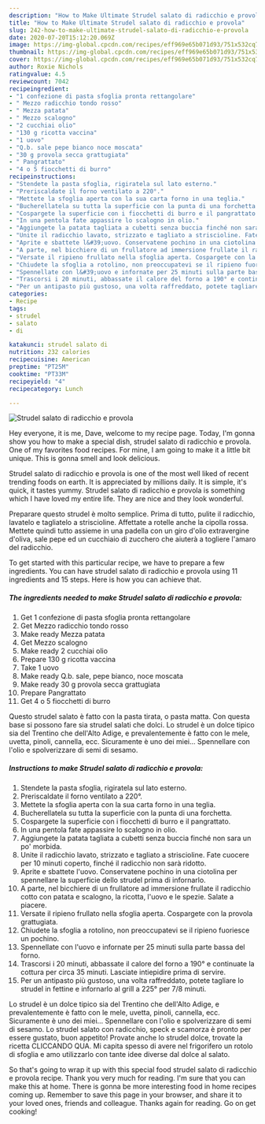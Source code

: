 ```yaml
---
description: "How to Make Ultimate Strudel salato di radicchio e provola"
title: "How to Make Ultimate Strudel salato di radicchio e provola"
slug: 242-how-to-make-ultimate-strudel-salato-di-radicchio-e-provola
date: 2020-07-20T15:12:20.069Z
image: https://img-global.cpcdn.com/recipes/eff969e65b071d93/751x532cq70/strudel-salato-di-radicchio-e-provola-recipe-main-photo.jpg
thumbnail: https://img-global.cpcdn.com/recipes/eff969e65b071d93/751x532cq70/strudel-salato-di-radicchio-e-provola-recipe-main-photo.jpg
cover: https://img-global.cpcdn.com/recipes/eff969e65b071d93/751x532cq70/strudel-salato-di-radicchio-e-provola-recipe-main-photo.jpg
author: Roxie Nichols
ratingvalue: 4.5
reviewcount: 7042
recipeingredient:
- "1 confezione di pasta sfoglia pronta rettangolare"
- " Mezzo radicchio tondo rosso"
- " Mezza patata"
- " Mezzo scalogno"
- "2 cucchiai olio"
- "130 g ricotta vaccina"
- "1 uovo"
- "Q.b. sale pepe bianco noce moscata"
- "30 g provola secca grattugiata"
- " Pangrattato"
- "4 o 5 fiocchetti di burro"
recipeinstructions:
- "Stendete la pasta sfoglia, rigiratela sul lato esterno."
- "Preriscaldate il forno ventilato a 220°."
- "Mettete la sfoglia aperta con la sua carta forno in una teglia."
- "Bucherellatela su tutta la superficie con la punta di una forchetta."
- "Cospargete la superficie con i fiocchetti di burro e il pangrattato."
- "In una pentola fate appassire lo scalogno in olio."
- "Aggiungete la patata tagliata a cubetti senza buccia finché non sara un po&#39; morbida."
- "Unite il radicchio lavato, strizzato e tagliato a striscioline. Fate cuocere per 10 minuti coperto, finché il radicchio non sarà ridotto."
- "Aprite e sbattete l&#39;uovo. Conservatene pochino in una ciotolina per spennellare la superficie dello strudel prima di infornarlo."
- "A parte, nel bicchiere di un frullatore ad immersione frullate il radicchio cotto con patata e scalogno, la ricotta, l&#39;uovo e le spezie. Salate a piacere."
- "Versate il ripieno frullato nella sfoglia aperta. Cospargete con la provola grattugiata."
- "Chiudete la sfoglia a rotolino, non preoccupatevi se il ripieno fuoriesce un pochino."
- "Spennellate con l&#39;uovo e infornate per 25 minuti sulla parte bassa del forno."
- "Trascorsi i 20 minuti, abbassate il calore del forno a 190° e continuate la cottura per circa 35 minuti. Lasciate intiepidire prima di servire."
- "Per un antipasto più gustoso, una volta raffreddato, potete tagliare lo strudel in fettine e infornarlo al grill a 225° per 7/8 minuti."
categories:
- Recipe
tags:
- strudel
- salato
- di

katakunci: strudel salato di 
nutrition: 232 calories
recipecuisine: American
preptime: "PT25M"
cooktime: "PT33M"
recipeyield: "4"
recipecategory: Lunch

---
```



![Strudel salato di radicchio e provola](https://img-global.cpcdn.com/recipes/eff969e65b071d93/751x532cq70/strudel-salato-di-radicchio-e-provola-recipe-main-photo.jpg)

Hey everyone, it is me, Dave, welcome to my recipe page. Today, I'm gonna show you how to make a special dish, strudel salato di radicchio e provola. One of my favorites food recipes. For mine, I am going to make it a little bit unique. This is gonna smell and look delicious.

Strudel salato di radicchio e provola is one of the most well liked of recent trending foods on earth. It is appreciated by millions daily. It is simple, it's quick, it tastes yummy. Strudel salato di radicchio e provola is something which I have loved my entire life. They are nice and they look wonderful.

Preparare questo strudel è molto semplice. Prima di tutto, pulite il radicchio, lavatelo e tagliatelo a striscioline. Affettate a rotelle anche la cipolla rossa. Mettete quindi tutto assieme in una padella con un giro d&#39;olio extravergine d&#39;oliva, sale pepe ed un cucchiaio di zucchero che aiuterà a togliere l&#39;amaro del radicchio.


To get started with this particular recipe, we have to prepare a few ingredients. You can have strudel salato di radicchio e provola using 11 ingredients and 15 steps. Here is how you can achieve that.

<!--inarticleads1-->

##### The ingredients needed to make Strudel salato di radicchio e provola:

1. Get 1 confezione di pasta sfoglia pronta rettangolare
1. Get  Mezzo radicchio tondo rosso
1. Make ready  Mezza patata
1. Get  Mezzo scalogno
1. Make ready 2 cucchiai olio
1. Prepare 130 g ricotta vaccina
1. Take 1 uovo
1. Make ready Q.b. sale, pepe bianco, noce moscata
1. Make ready 30 g provola secca grattugiata
1. Prepare  Pangrattato
1. Get 4 o 5 fiocchetti di burro


Questo strudel salato è fatto con la pasta tirata, o pasta matta. Con questa base si possono fare sia strudel salati che dolci. Lo strudel è un dolce tipico sia del Trentino che dell&#39;Alto Adige, e prevalentemente è fatto con le mele, uvetta, pinoli, cannella, ecc. Sicuramente è uno dei miei… Spennellare con l&#39;olio e spolverizzare di semi di sesamo. 

<!--inarticleads2-->

##### Instructions to make Strudel salato di radicchio e provola:

1. Stendete la pasta sfoglia, rigiratela sul lato esterno.
1. Preriscaldate il forno ventilato a 220°.
1. Mettete la sfoglia aperta con la sua carta forno in una teglia.
1. Bucherellatela su tutta la superficie con la punta di una forchetta.
1. Cospargete la superficie con i fiocchetti di burro e il pangrattato.
1. In una pentola fate appassire lo scalogno in olio.
1. Aggiungete la patata tagliata a cubetti senza buccia finché non sara un po&#39; morbida.
1. Unite il radicchio lavato, strizzato e tagliato a striscioline. Fate cuocere per 10 minuti coperto, finché il radicchio non sarà ridotto.
1. Aprite e sbattete l&#39;uovo. Conservatene pochino in una ciotolina per spennellare la superficie dello strudel prima di infornarlo.
1. A parte, nel bicchiere di un frullatore ad immersione frullate il radicchio cotto con patata e scalogno, la ricotta, l&#39;uovo e le spezie. Salate a piacere.
1. Versate il ripieno frullato nella sfoglia aperta. Cospargete con la provola grattugiata.
1. Chiudete la sfoglia a rotolino, non preoccupatevi se il ripieno fuoriesce un pochino.
1. Spennellate con l&#39;uovo e infornate per 25 minuti sulla parte bassa del forno.
1. Trascorsi i 20 minuti, abbassate il calore del forno a 190° e continuate la cottura per circa 35 minuti. Lasciate intiepidire prima di servire.
1. Per un antipasto più gustoso, una volta raffreddato, potete tagliare lo strudel in fettine e infornarlo al grill a 225° per 7/8 minuti.


Lo strudel è un dolce tipico sia del Trentino che dell&#39;Alto Adige, e prevalentemente è fatto con le mele, uvetta, pinoli, cannella, ecc. Sicuramente è uno dei miei… Spennellare con l&#39;olio e spolverizzare di semi di sesamo. Lo strudel salato con radicchio, speck e scamorza è pronto per essere gustato, buon appetito! Provate anche lo strudel dolce, trovate la ricetta CLICCANDO QUA. Mi capita spesso di avere nel frigorifero un rotolo di sfoglia e amo utilizzarlo con tante idee diverse dal dolce al salato. 

So that's going to wrap it up with this special food strudel salato di radicchio e provola recipe. Thank you very much for reading. I'm sure that you can make this at home. There is gonna be more interesting food in home recipes coming up. Remember to save this page in your browser, and share it to your loved ones, friends and colleague. Thanks again for reading. Go on get cooking!
